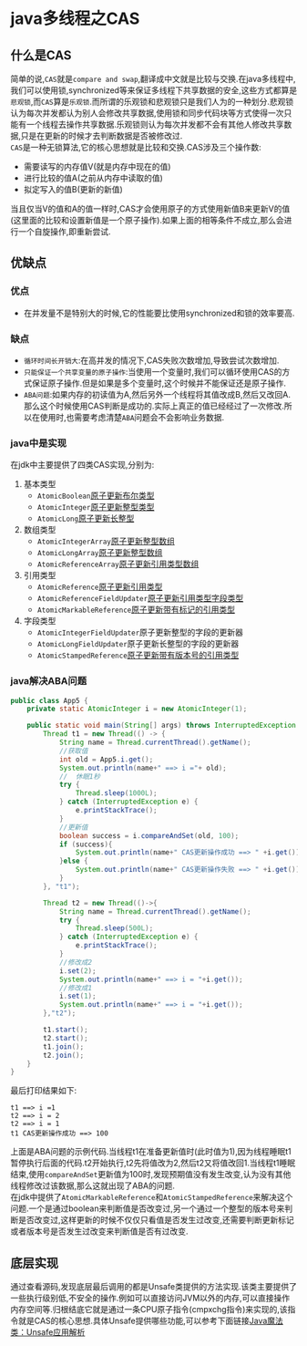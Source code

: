 # java多线程之CAS

## 什么是CAS

简单的说,```CAS```就是```compare and swap```,翻译成中文就是比较与交换.在java多线程中,我们可以使用锁,synchronized等来保证多线程下共享数据的安全,这些方式都算是```悲观锁```,而```CAS```算是```乐观锁```.而所谓的乐观锁和悲观锁只是我们人为的一种划分.悲观锁认为每次并发都认为别人会修改共享数据,使用锁和同步代码块等方式使得一次只能有一个线程去操作共享数据.乐观锁则认为每次并发都不会有其他人修改共享数据,只是在更新的时候才去判断数据是否被修改过.  
```CAS```是一种无锁算法,它的核心思想就是比较和交换.CAS涉及三个操作数:

- 需要读写的内存值V(就是内存中现在的值)
- 进行比较的值A(之前从内存中读取的值)
- 拟定写入的值B(更新的新值)

当且仅当V的值和A的值一样时,CAS才会使用原子的方式使用新值B来更新V的值(这里面的比较和设置新值是一个原子操作).如果上面的相等条件不成立,那么会进行一个自旋操作,即重新尝试.

## 优缺点

### 优点

- 在并发量不是特别大的时候,它的性能要比使用synchronized和锁的效率要高.

### 缺点

- ```循环时间长开销大```:在高并发的情况下,CAS失败次数增加,导致尝试次数增加.
- ```只能保证一个共享变量的原子操作```:当使用一个变量时,我们可以循环使用CAS的方式保证原子操作.但是如果是多个变量时,这个时候并不能保证还是原子操作.
- ```ABA问题```:如果内存的初读值为A,然后另外一个线程将其值改成B,然后又改回A.那么这个时候使用CAS判断是成功的.实际上真正的值已经经过了一次修改.所以在使用时,也需要考虑清楚```ABA```问题会不会影响业务数据.

### java中是实现

在jdk中主要提供了四类CAS实现,分别为:

1. 基本类型
    - ```AtomicBoolean```[原子更新布尔类型](https://github.com/pkq-zc/current/blob/master/src/main/java/com/buydeem/atomic/App1.java)
    - ```AtomicInteger```[原子更新整型类型](https://github.com/pkq-zc/current/blob/master/src/main/java/com/buydeem/atomic/App1.java)
    - ```AtomicLong```[原子更新长整型](https://github.com/pkq-zc/current/blob/master/src/main/java/com/buydeem/atomic/App1.java)
2. 数组类型
    - ```AtomicIntegerArray```[原子更新整型数组](https://github.com/pkq-zc/current/blob/master/src/main/java/com/buydeem/atomic/App2.java)
    - ```AtomicLongArray```[原子更新整型数组](https://github.com/pkq-zc/current/blob/master/src/main/java/com/buydeem/atomic/App2.java)
    - ```AtomicReferenceArray```[原子更新引用类型数组](https://github.com/pkq-zc/current/blob/master/src/main/java/com/buydeem/atomic/App2.java)
3. 引用类型
    - ```AtomicReference```[原子更新引用类型](https://github.com/pkq-zc/current/blob/master/src/main/java/com/buydeem/atomic/App3.java)
    - ```AtomicReferenceFieldUpdater```[原子更新引用类型字段类型](https://github.com/pkq-zc/current/blob/master/src/main/java/com/buydeem/atomic/App4.java)
    - ```AtomicMarkableReference```[原子更新带有标记的引用类型](https://github.com/pkq-zc/current/blob/master/src/main/java/com/buydeem/atomic/App6.java)
4. 字段类型
    - ```AtomicIntegerFieldUpdater```原子更新整型的字段的更新器
    - ```AtomicLongFieldUpdater```原子更新长整型的字段的更新器
    - ```AtomicStampedReference```[原子更新带有版本号的引用类型](https://github.com/pkq-zc/current/blob/master/src/main/java/com/buydeem/atomic/App7.java)

### java解决ABA问题

``` java
public class App5 {
    private static AtomicInteger i = new AtomicInteger(1);

    public static void main(String[] args) throws InterruptedException {
        Thread t1 = new Thread(() -> {
            String name = Thread.currentThread().getName();
            //获取值
            int old = App5.i.get();
            System.out.println(name+" ==> i ="+ old);
            //  休眠1秒
            try {
                Thread.sleep(1000L);
            } catch (InterruptedException e) {
                e.printStackTrace();
            }
            //更新值
            boolean success = i.compareAndSet(old, 100);
            if (success){
                System.out.println(name+" CAS更新操作成功 ==> " +i.get());
            }else {
                System.out.println(name+" CAS更新操作失败 ==> " +i.get());
            }
        }, "t1");

        Thread t2 = new Thread(()->{
            String name = Thread.currentThread().getName();
            try {
                Thread.sleep(500L);
            } catch (InterruptedException e) {
                e.printStackTrace();
            }
            //修改成2
            i.set(2);
            System.out.println(name+" ==> i = "+i.get());
            //修改成1
            i.set(1);
            System.out.println(name+" ==> i = "+i.get());
        },"t2");

        t1.start();
        t2.start();
        t1.join();
        t2.join();
    }
}
```

最后打印结果如下:

```
t1 ==> i =1
t2 ==> i = 2
t2 ==> i = 1
t1 CAS更新操作成功 ==> 100
```

上面是ABA问题的示例代码.当线程t1在准备更新值时(此时值为1),因为线程睡眠t1暂停执行后面的代码.t2开始执行,t2先将值改为2,然后t2又将值改回1.当线程t1睡眠结束,使用```compareAndSet```更新值为100时,发现预期值没有发生改变,认为没有其他线程修改过该数据,那么这就出现了ABA的问题.  
在jdk中提供了```AtomicMarkableReference```和```AtomicStampedReference```来解决这个问题.一个是通过boolean来判断值是否改变过,另一个通过一个整型的版本号来判断是否改变过,这样更新的时候不仅仅只看值是否发生过改变,还需要判断更新标记或者版本号是否发生过改变来判断值是否有过改变.

## 底层实现

通过查看源码,发现底层最后调用的都是Unsafe类提供的方法实现.该类主要提供了一些执行级别低,不安全的操作.例如可以直接访问JVM以外的内存,可以直接操作内存空间等.归根结底它就是通过一条CPU原子指令(cmpxchg指令)来实现的,该指令就是CAS的核心思想.具体Unsafe提供哪些功能,可以参考下面链接[Java魔法类：Unsafe应用解析](https://tech.meituan.com/2019/02/14/talk-about-java-magic-class-unsafe.html)
